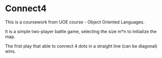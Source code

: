 # Connect4

This is a coursework from UOE course - Object Oriented Languages. 

It is a simple two-player battle game, selecting the size m*n to initialize the map.

The frist play that able to connect 4 dots in a straight line (can be diagonal) wins. 
